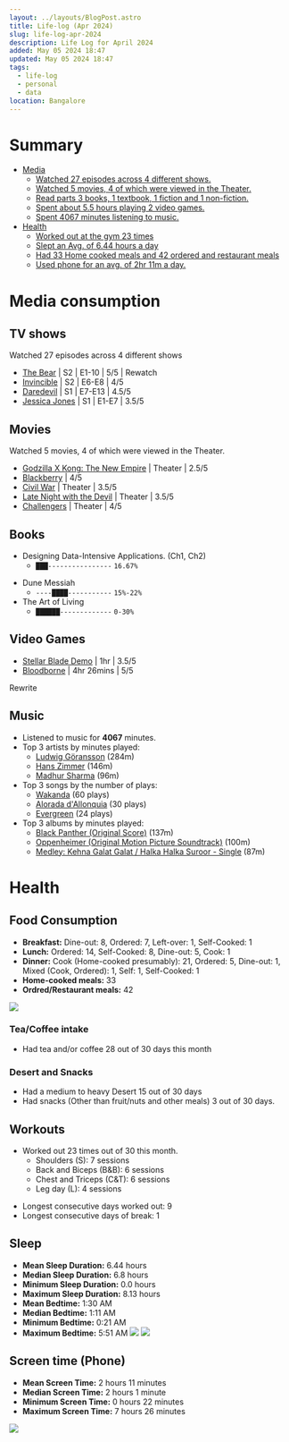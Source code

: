 ```yaml
---
layout: ../layouts/BlogPost.astro
title: Life-log (Apr 2024)
slug: life-log-apr-2024
description: Life Log for April 2024
added: May 05 2024 18:47
updated: May 05 2024 18:47
tags:
  - life-log
  - personal
  - data
location: Bangalore
---
```


# Summary
- [Media](#media-consumption)
	- [Watched 27 episodes across 4 different shows.](#tv-shows)
	- [Watched 5 movies, 4 of which were viewed in the Theater.](#movies)
	- [Read parts 3 books, 1 textbook, 1 fiction and 1 non-fiction.](#books)
	- [Spent about 5.5 hours playing 2 video games.](#video-games)
	- [Spent 4067 minutes listening to music.](#music)
- [Health](#health)
	- [Worked out at the gym 23 times](#workouts)
	- [Slept an Avg. of 6.44 hours a day](#sleep)
	- [Had 33 Home cooked meals and 42 ordered and restaurant meals](#food-consumption)
	- [Used phone for an avg. of 2hr 11m a day.](#screen-time-phone)

# Media consumption
## TV shows
Watched 27 episodes across 4 different shows
- [The Bear](https://www.imdb.com/title/tt14452776/) | S2 | E1-10 | 5/5 | Rewatch
- [Invincible](https://www.imdb.com/title/tt6741278/) | S2 | E6-E8 | 4/5 
- [Daredevil](https://www.imdb.com/title/tt3322312/) | S1 | E7-E13 | 4.5/5 
- [Jessica Jones](https://www.imdb.com/title/tt2357547/) | S1 | E1-E7 | 3.5/5 
## Movies
 Watched 5 movies, 4 of which were viewed in the Theater.
- [Godzilla X Kong: The New Empire](https://www.imdb.com/title/tt14539740/) | Theater | 2.5/5 
- [Blackberry](https://www.imdb.com/title/tt14966898/) | 4/5 
- [Civil War](https://www.imdb.com/title/tt14539740/) | Theater | 3.5/5 
- [Late Night with the Devil](https://www.imdb.com/title/tt14966898/) | Theater | 3.5/5 
- [Challengers](https://www.imdb.com/title/tt14966898/) | Theater | 4/5 
## Books
- Designing Data-Intensive Applications. (Ch1, Ch2)
	* `███----------------` `16.67%` 
* Dune Messiah
	* `----████-----------` `15%-22%` 
* The Art of Living 
	* `██████-------------` `0-30%`  
## Video Games
- [Stellar Blade Demo](https://opencritic.com/game/16510/stellar-blade/reviews?page=1) | 1hr | 3.5/5
- [Bloodborne](https://opencritic.com/game/76/bloodborne/reviews) | 4hr 26mins | 5/5

Rewrite
## Music
* Listened to music for **4067** minutes.
* Top 3 artists by minutes played:
	* [Ludwig Göransson](https://music.apple.com/in/artist/ludwig-g%C3%B6ransson/391832320) (284m)
	* [Hans Zimmer](https://music.apple.com/in/artist/hans-zimmer/454295032) (146m)
	* [Madhur Sharma](https://music.apple.com/in/artist/madhur-sharma/1473922714) (96m)
* Top 3 songs by the number of plays:
	* [Wakanda](https://music.apple.com/in/album/wakanda/1440628690?i=1440629089) (60 plays)
	* [Alorada d'Allonquia](https://music.apple.com/in/album/alborada-dallonqu%C3%ADa/1619796315?i=1619797246) (30 plays)
	* [Evergreen](https://music.apple.com/in/album/evergreen/1233681655?i=1233681662) (24 plays)
* Top 3 albums by minutes played:
	* [Black Panther (Original Score)](https://music.apple.com/in/album/black-panther-original-score/1440628690) (137m)
	* [Oppenheimer (Original Motion Picture Soundtrack)](https://music.apple.com/in/album/oppenheimer-original-motion-picture-soundtrack/1697599270) (100m) 
	* [Medley: Kehna Galat Galat / Halka Halka Suroor - Single](https://music.apple.com/in/album/medley-kehna-galat-galat-halka-halka-suroor-single/1615536974)  (87m)
# Health
## Food Consumption
- **Breakfast:** Dine-out: 8, Ordered: 7, Left-over: 1, Self-Cooked: 1
- **Lunch:** Ordered: 14, Self-Cooked: 8, Dine-out: 5, Cook: 1
- **Dinner:** Cook (Home-cooked presumably): 21, Ordered: 5, Dine-out: 1, Mixed (Cook, Ordered): 1, Self: 1, Self-Cooked: 1
- **Home-cooked meals:** 33
- **Ordred/Restaurant meals:** 42


![](/assets/food_apr_24.png)

### Tea/Coffee intake
* Had tea and/or coffee 28 out of 30 days this month

### Desert and Snacks
* Had a medium to heavy Desert 15 out of 30 days
* Had snacks (Other than fruit/nuts and other meals) 3 out of 30 days.

## Workouts
* Worked out 23 times out of 30 this month.
	- Shoulders (S): 7 sessions
	- Back and Biceps (B&B): 6 sessions
	- Chest and Triceps (C&T): 6 sessions
	- Leg day (L): 4 sessions
- Longest consecutive days worked out: 9
- Longest consecutive days of break: 1

## Sleep
- **Mean Sleep Duration:** 6.44 hours
- **Median Sleep Duration:** 6.8 hours
- **Minimum Sleep Duration:** 0.0 hours 
- **Maximum Sleep Duration:** 8.13 hours
- **Mean Bedtime:** 1:30 AM
- **Median Bedtime:** 1:11 AM
- **Minimum Bedtime:** 0:21 AM
- **Maximum Bedtime:** 5:51 AM
![](/assets/sleep_apr_24.png)
![](/assets/bedtime_apr_24.png)


## Screen time (Phone)
- **Mean Screen Time:** 2 hours 11 minutes
- **Median Screen Time:** 2 hours 1 minute
- **Minimum Screen Time:** 0 hours 22 minutes
- **Maximum Screen Time:** 7 hours 26 minutes

![](/assets/screentime_apr_24.png)
